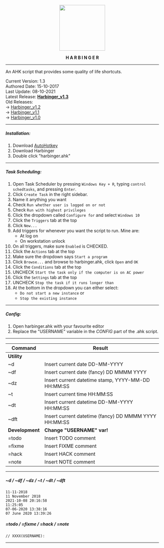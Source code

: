 <p align="center">
  <img width="150" height="auto" src="harbinger.png">
</p>

<p align="center"><b>H A R B I N G E R</b></p>

---

An AHK script that provides some quality of life shortcuts.

Current Version: 1.3
<br>
Authored Date: 15-10-2017
<br>
Last Update: 08-10-2021
<br>
Latest Release: <a href="https://github.com/tdwoodman/harbinger/releases" target="_blank"><b>Harbinger_v1.3</b></a>
<br>
Old Releases:
<br>
-> <a href="https://github.com/turbits/harbinger/releases/tag/v1.2" target="_blank">Harbinger_v1.2</a>
<br>
-> <a href="https://github.com/turbits/harbinger/releases/tag/v1.1" target="_blank">Harbinger_v1.1</a>
<br>
-> <a href="https://github.com/turbits/harbinger/releases/tag/v1.0" target="_blank">Harbinger_v1.0</a>

---

##### Installation:

1. Download <a href="https://autohotkey.com/" target="_blank">AutoHotkey</a>
2. Download Harbinger
3. Double click "harbinger.ahk"

---

##### Task Scheduling:
1. Open Task Scheduler by pressing `Windows Key + R`, typing `control schedtasks`, and pressing `Enter`.
2. Click `Create Task` in the right sidebar.
3. Name it anything you want
4. Check `Run whether user is logged on or not`
5. Check `Run with highest privileges`
6. Click the dropdown called `Configure for` and select `Windows 10`
7. Click the `Triggers` tab at the top
8. Click `New...`
9. Add triggers for whenever you want the script to run. Mine are:
    - At log on
    - On workstation unlock
10. On all triggers, make sure `Enabled` is CHECKED.
11. Click the `Actions` tab at the top
12. Make sure the dropdown says `Start a program`
13. Click `Browse...` and browse to harbinger.ahk, click `Open` and `OK`
14. Click the `Conditions` tab at the top
15. UNCHECK `Start the task only if the computer is on AC power`
16. Click the `Settings` tab at the top
17. UNCHECK `Stop the task if it runs longer than`
18. At the bottom in the dropdown you can either select:
    - `Do not start a new instance` or
    - `Stop the existing instance`

---

##### Config:

1. Open harbinger.ahk with your favourite editor
2. Replace the "USERNAME" variable in the *CONFIG* part of the .ahk script.

---

Command | Result
---- | ----
**Utility** |
~d | Insert current date DD-MM-YYYY
~df | Insert current date (fancy) DD MMMM YYYY
~dz | Insert current datetime stamp, YYYY-MM-DD HH:MM:SS
~t | Insert current time HH:MM:SS
~dt | Insert current datetime DD-MM-YYYY HH:MM:SS
~dft | Insert current datetime (fancy) DD MMMM YYYY HH:MM:SS
**Development** | **Change "USERNAME" var!**
=todo | Insert TODO comment
=fixme | Insert FIXME comment
=hack | Insert HACK comment
=note | Insert NOTE comment

---

##### ~d / ~df / ~dz / ~t / ~dt / ~dft
```
11-11-2018
11 November 2018
2021-10-08 20:16:58
11:25:05
07-06-2020 13:38:16
07 June 2020 13:39:26
```

##### =todo / =fixme / =hack / =note
```
// XXXX(USERNAME):
```

---
